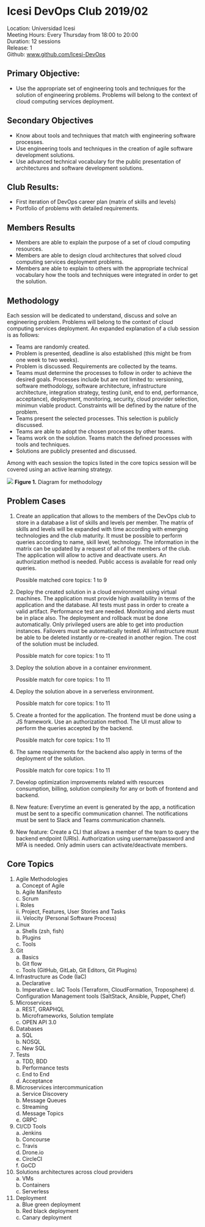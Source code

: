# Icesi DevOps Club 2019/02

Location: Universidad Icesi  
Meeting Hours: Every Thursday from 18:00 to 20:00  
Duration: 12 sessions  
Release: 1  
Github: www.github.com/Icesi-DevOps

## Primary Objective:
* Use the appropriate set of engineering tools and techniques for the solution of engineering problems. Problems will belong to the context of cloud computing services deployment.

## Secondary Objectives
* Know about tools and techniques that match with engineering software processes.
* Use engineering tools and techniques in the creation of agile software development solutions.
* Use advanced technical vocabulary for the public presentation of architectures and software development solutions.

## Club Results:
* First iteration of DevOps career plan (matrix of skills and levels)
* Portfolio of problems with detailed requirements.

## Members Results
* Members are able to explain the purpose of a set of cloud computing resources.
* Members are able to design cloud architectures that solved cloud computing services deployment problems.
* Members are able to explain to others with the appropriate technical vocabulary how the tools and techniques were integrated in order to get the solution.

## Methodology
Each session will be dedicated to understand, discuss and solve an engineering problem. Problems will belong to the context of cloud computing services deployment. An expanded explanation of a club session is as follows:

- Teams are randomly created.
- Problem is presented, deadline is also established (this might be from one week to two weeks).
- Problem is discussed. Requirements are collected by the teams.
- Teams must determine the processes to follow in order to achieve the desired goals. Processes include but are not limited to: versioning, software methodology, software architecture, infrastructure architecture, integration strategy, testing (unit, end to end, performance, acceptance), deployment, monitoring, security, cloud provider selection, minimun viable product. Constraints will be defined by the nature of the problem.
- Teams present the selected processes. This selection is publicly discussed.
- Teams are able to adopt the chosen processes by other teams.
- Teams work on the solution. Teams match the defined processes with tools and techniques.
- Solutions are publicly presented and discussed.

Among with each session the topics listed in the core topics session will be covered using an active learning strategy.

![][1]
**Figure 1.** Diagram for methodology

## Problem Cases

1.	Create an application that allows to the members of the DevOps club to store in a database a list of skills and levels per member. The matrix of skills and levels will be expanded with time according with emerging technologies and the club maturity. It must be possible to perform queries according to name, skill level, technology. The information in the matrix can be updated by a request of all of the members of the club. The application will allow to active and deactivate users. An authorization method is needed. Public access is available for read only queries.

    Possible matched core topics: 1 to 9

1.	Deploy the created solution in a cloud environment using virtual machines. The application must provide high availability in terms of the application and the database. All tests must pass in order to create a valid artifact. Performance test are needed. Monitoring and alerts must be in place also. The deployment and rollback must be done automatically. Only privileged users are able to get into production instances. Failovers must be automatically tested. All infrastructure must be able to be deleted instantly or re-created in another region. The cost of the solution must be included.

	Possible match for core topics: 1 to 11

1.	Deploy the solution above in a container environment.

    Possible match for core topics: 1 to 11

1.	Deploy the solution above in a serverless environment.

    Possible match for core topics: 1 to 11

1.	Create a fronted for the application. The frontend must be done using a JS framework. Use an authorization method. The UI must allow to perform the queries accepted by the backend.

    Possible match for core topics: 1 to 11

1.	The same requirements for the backend also apply in terms of the deployment of the solution.

    Possible match for core topics: 1 to 11

1.	Develop optimization improvements related with resources consumption, billing, solution complexity for any or both of frontend and backend.

1.	New feature: Everytime an event is generated by the app, a notification must be sent to a specific communication channel. The notifications must be sent to Slack and Teams communication channels.

1.	New feature: Create a CLI that allows a member of the team to query the backend endpoint (URIs). Authorization using username/password and MFA is needed. Only admin users can activate/deactivate members.

## Core Topics

1.	Agile Methodologies  
    a.	Concept of Agile  
    b.	Agile Manifesto  
    c.	Scrum  
        i.	Roles  
        ii.	Project, Features, User Stories and Tasks  
        iii.	Velocity (Personal Software Process)  
2.	Linux  
    a.	Shells (zsh, fish)  
    b.	Plugins  
    c.	Tools  
3.	Git  
    a.	Basics  
    b.	Git flow  
    c.	Tools (GitHub, GitLab, Git Editors, Git Plugins)  
4.	Infrastructure as Code (IaC)  
    a.	Declarative  
    b.	Imperative
    c.  IaC Tools (Terraform, CloudFormation, Troposphere)
    d.  Configuration Management tools (SaltStack, Ansible, Puppet, Chef)  
5.	Microservices  
    a.	REST, GRAPHQL  
    b.	Microframeworks, Solution template  
    c.	OPEN API 3.0  
6.	Databases  
    a.	SQL  
    b.	NOSQL  
    c.	New SQL  
7.	Tests  
    a.	TDD, BDD  
    b.	Performance tests  
    c.	End to End  
    d.	Acceptance  
8.	Microservices intercommunication  
    a.	 Service Discovery  
    b.	Message Queues  
    c.	Streaming  
    d.	Message Topics  
    e.	GRPC  
9.	CI/CD Tools  
    a.	Jenkins  
    b.	Concourse  
    c.	Travis  
    d.	Drone.io  
    e.	CircleCI  
    f.	GoCD  
10.	Solutions architectures across cloud providers  
    a.	VMs  
    b.	Containers  
    c.	Serverless  
11.	Deployment  
    a.	Blue green deployment  
    b.	Red black deployment  
    c.	Canary deployment  

[1]: images/Club-DevOps-Suggested-Methodology-Version2-07082019.png
